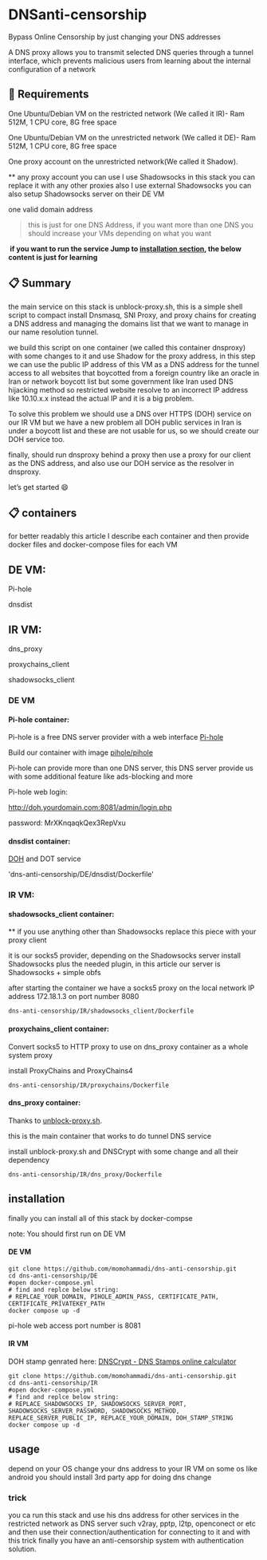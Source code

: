 # DNSanti-censorship
Bypass Online Censorship by just changing your DNS addresses

A DNS proxy allows you to transmit selected DNS queries through a tunnel interface, which prevents malicious users from learning about the internal configuration of a network
## :blue_book: Requirements
One Ubuntu/Debian VM on the restricted network (We called it IR)- Ram 512M, 1 CPU core, 8G free space

One Ubuntu/Debian VM on the unrestricted network (We called it DE)- Ram 512M, 1 CPU core, 8G free space

One proxy account on the unrestricted network(We called it Shadow).

** any proxy account you can use I use Shadowsocks in this stack you can replace it with any other proxies also I use external Shadowsocks you can also setup Shadowsocks server on their DE VM

one valid domain address

>this is just for one DNS Address, if you want more than one DNS you should increase your VMs depending on what you want

**‌ if you want to run the service Jump to [installation section](https://github.com/momohammadi/dns-anti-censorship#installation), the below content is just for learning**

## :clipboard: Summary

the main service on this stack is unblock-proxy.sh, this is a simple shell script to compact install Dnsmasq, SNI Proxy, and proxy chains for creating a DNS address and managing the domains list that we want to manage in our name resolution tunnel.

we build this script on one container (we called this container dnsproxy) with some changes to it and use Shadow for the proxy address, in this step we can use the public IP address of this VM as a DNS address for the tunnel access to all websites that boycotted from a foreign country like an oracle in Iran or network boycott list but some government like Iran used DNS hijacking method so restricted website resolve to an incorrect IP address like 10.10.x.x instead the actual IP and it is a big problem.

To solve this problem we should use a DNS over HTTPS (DOH) service on our IR VM but we have a new problem all DOH public services in Iran is under a boycott list and these are not usable for us, so we should create our DOH service too.

finally, should run dnsproxy behind a proxy then use a proxy for our client as the DNS address, and also use our DOH service as the resolver in dnsproxy.

let’s get started :smile: 
## :clipboard: containers

for better readably this article I describe each container and then provide docker files and docker-compose files for each VM
## DE VM: 
Pi-hole

dnsdist
## IR VM: 
dns_proxy

proxychains_client

shadowsocks_client
### DE VM
#### Pi-hole container:
Pi-hole is a free DNS server provider with a web interface [Pi-hole](https://pi-hole.net/)

Build our container with image [pihole/pihole](https://hub.docker.com/r/pihole/pihole)

Pi-hole can provide more than one DNS server, this DNS server provide us with some additional feature like ads-blocking and more

Pi-hole web login: 

http://doh.yourdomain.com:8081/admin/login.php

password: MrXKnqaqkQex3RepVxu

#### dnsdist container: 

[DOH](https://en.wikipedia.org/wiki/DNS_over_HTTPS) and DOT service

'dns-anti-censorship/DE/dnsdist/Dockerfile'
### IR VM:
#### shadowsocks_client container:
** if you use anything other than Shadowsocks replace this piece with your proxy client

it is our socks5 provider, depending on the Shadowsocks server install Shadowsocks plus the needed plugin, in this article our server is Shadowsocks + simple obfs

after starting the container we have a socks5 proxy on the local network IP address 172.18.1.3 on port number 8080

`dns-anti-censorship/IR/shadowsocks_client/Dockerfile`

#### proxychains_client container:
Convert socks5 to HTTP proxy to use on dns_proxy container as a whole system proxy

install ProxyChains and ProxyChains4

`dns-anti-censorship/IR/proxychains/Dockerfile`

#### dns_proxy container:

Thanks to [unblock-proxy.sh](https://github.com/suuhm/unblock-proxy.sh).

this is the main container that works to do tunnel DNS service

install unblock-proxy.sh and DNSCrypt  with some change and all their dependency

`dns-anti-censorship/IR/dns_proxy/Dockerfile`
## installation
finally you can install all of this stack by docker-compse

note: You should first run on DE VM
#### DE VM

```
git clone https://github.com/momohammadi/dns-anti-censorship.git
cd dns-anti-censorship/DE
#open docker-compose.yml
# find and replce below string:
# REPLCAE_YOUR_DOMAIN, PIHOLE_ADMIN_PASS, CERTIFICATE_PATH, CERTIFICATE_PRIVATEKEY_PATH
docker compose up -d
```
pi-hole web access port number is 8081

#### IR VM
DOH stamp genrated here: [DNSCrypt - DNS Stamps online calculator ](https://dnscrypt.info/stamps/)
```
git clone https://github.com/momohammadi/dns-anti-censorship.git
cd dns-anti-censorship/IR
#open docker-compose.yml
# find and replce below string:
# REPLACE_SHADOWSOCKS_IP, SHADOWSOCKS_SERVER_PORT, SHADOWSOCKS_SERVER_PASSWORD, SHADOWSOCKS_METHOD, REPLACE_SERVER_PUBLIC_IP, REPLACE_YOUR_DOMAIN, DOH_STAMP_STRING
docker compose up -d
```

## usage
depend on your OS change your dns address to your IR VM 
on some os like android you should install 3rd party app for doing dns change
### trick
you ca run this stack and use his dns address for other services in the restricted network as DNS server such v2ray, pptp, l2tp, openconect or etc and then use their connection/authentication for connecting to it and with this trick finally you have an anti-censorship system with authentication solution.
